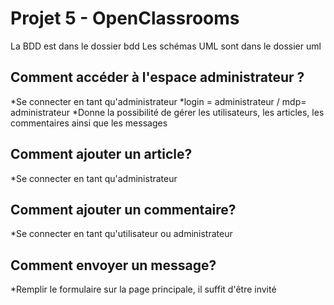 # Projet 5 - OpenClassrooms

La BDD est dans le dossier bdd
Les schémas UML sont dans le dossier uml

## Comment accéder à l'espace administrateur ?

*Se connecter en tant qu'administrateur
*login = administrateur / mdp= administrateur
*Donne la possibilité de gérer les utilisateurs, les articles, les commentaires ainsi que les messages

## Comment ajouter un article?

*Se connecter en tant qu'administrateur

## Comment ajouter un commentaire?

*Se connecter en tant qu'utilisateur ou administrateur

## Comment envoyer un message?

*Remplir le formulaire sur la page principale, il suffit d'être invité